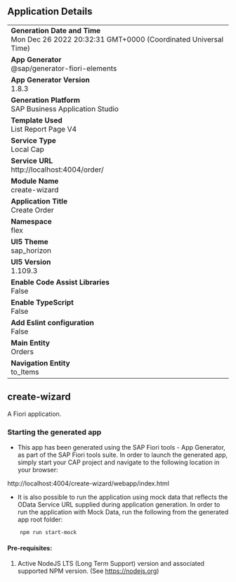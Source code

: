 ## Application Details
|               |
| ------------- |
|**Generation Date and Time**<br>Mon Dec 26 2022 20:32:31 GMT+0000 (Coordinated Universal Time)|
|**App Generator**<br>@sap/generator-fiori-elements|
|**App Generator Version**<br>1.8.3|
|**Generation Platform**<br>SAP Business Application Studio|
|**Template Used**<br>List Report Page V4|
|**Service Type**<br>Local Cap|
|**Service URL**<br>http://localhost:4004/order/
|**Module Name**<br>create-wizard|
|**Application Title**<br>Create Order|
|**Namespace**<br>flex|
|**UI5 Theme**<br>sap_horizon|
|**UI5 Version**<br>1.109.3|
|**Enable Code Assist Libraries**<br>False|
|**Enable TypeScript**<br>False|
|**Add Eslint configuration**<br>False|
|**Main Entity**<br>Orders|
|**Navigation Entity**<br>to_Items|

## create-wizard

A Fiori application.

### Starting the generated app

-   This app has been generated using the SAP Fiori tools - App Generator, as part of the SAP Fiori tools suite.  In order to launch the generated app, simply start your CAP project and navigate to the following location in your browser:

http://localhost:4004/create-wizard/webapp/index.html

- It is also possible to run the application using mock data that reflects the OData Service URL supplied during application generation.  In order to run the application with Mock Data, run the following from the generated app root folder:

```
    npm run start-mock
```

#### Pre-requisites:

1. Active NodeJS LTS (Long Term Support) version and associated supported NPM version.  (See https://nodejs.org)


